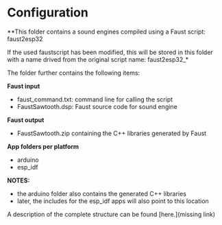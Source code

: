 # Configuration

**This folder contains a sound engines compiled using a Faust script: faust2esp32 

If the used faustscript has been modified, this will be stored in this folder with a name drived from the original script name: faust2esp32_* 



The folder further contains the following items: 

**Faust input**  
- faust_command.txt: command line for calling the script
- FaustSawtooth.dsp: Faust source code for sound engine

**Faust output**  
- FaustSawtooth.zip  containing the C++ libraries generated by Faust 
  
**App folders per platform**  
- arduino
- esp_idf

**NOTES:** 
- the arduino folder also contains the generated C++ libraries 
- later, the includes for the esp_idf apps will also point to this location 


A description of the complete structure can be found [here.](missing link)
